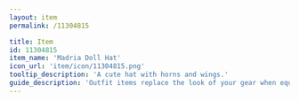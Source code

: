 ```yaml
---
layout: item
permalink: /11304815

title: Item
id: 11304815
item_name: 'Madria Doll Hat'
icon_url: 'item/icon/11304815.png'
tooltip_description: 'A cute hat with horns and wings.'
guide_description: 'Outfit items replace the look of your gear when equipped.'
---
```

